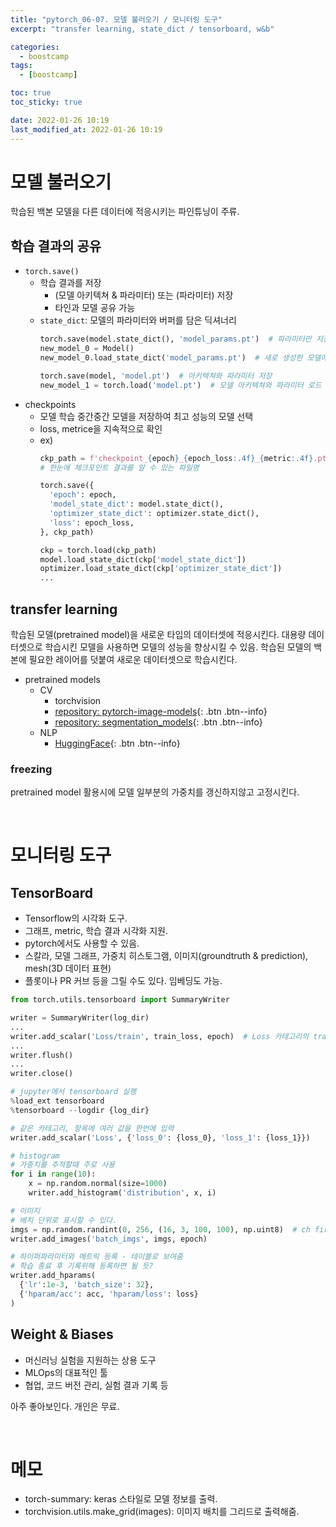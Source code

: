 ```yaml
---
title: "pytorch_06-07. 모델 불러오기 / 모니터링 도구"
excerpt: "transfer learning, state_dict / tensorboard, w&b"

categories:
  - boostcamp
tags:
  - [boostcamp]

toc: true
toc_sticky: true

date: 2022-01-26 10:19
last_modified_at: 2022-01-26 10:19
---
```


# 모델 불러오기
학습된 백본 모델을 다른 데이터에 적응시키는 파인튜닝이 주류.

## 학습 결과의 공유

* `torch.save()`
  * 학습 결과를 저장
    * (모델 아키텍쳐 & 파라미터) 또는 (파라미터) 저장
    * 타인과 모델 공유 가능
  * `state_dict`: 모델의 파라미터와 버퍼를 담은 딕셔너리
    ```python
    torch.save(model.state_dict(), 'model_params.pt')  # 파라미터만 저장
    new_model_0 = Model()
    new_model_0.load_state_dict('model_params.pt')  # 새로 생성한 모델에 파라미터 로드

    torch.save(model, 'model.pt')  # 아키텍쳐와 파라미터 저장
    new_model_1 = torch.load('model.pt')  # 모델 아키텍쳐와 파라미터 로드
    ```
* checkpoints
  * 모델 학습 중간중간 모델을 저장하여 최고 성능의 모델 선택
  * loss, metrice을 지속적으로 확인
  * ex)
    ```python
    ckp_path = f'checkpoint_{epoch}_{epoch_loss:.4f}_{metric:.4f}.pt'
    # 한눈에 체크포인트 결과를 알 수 있는 파일명
    
    torch.save({
      'epoch': epoch,
      'model_state_dict': model.state_dict(),
      'optimizer_state_dict': optimizer.state_dict(),
      'loss': epoch_loss,
    }, ckp_path)

    ckp = torch.load(ckp_path)
    model.load_state_dict(ckp['model_state_dict'])
    optimizer.load_state_dict(ckp['optimizer_state_dict'])
    ...
    ```

## transfer learning
학습된 모델(pretrained model)을 새로운 타입의 데이터셋에 적응시킨다. 대용량 데이터셋으로 학습시킨 모델을 사용하면 모델의 성능을 향상시킬 수 있음. 학습된 모델의 백본에 필요한 레이어를 덧붙여 새로운 데이터셋으로 학습시킨다.

* pretrained models
  * CV
    * torchvision
    * [repository: pytorch-image-models](https://github.com/rwightman/pytorch-image-models){: .btn .btn--info}
    * [repository: segmentation_models](https://github.com/qubvel/segmentation_models.pytorch){: .btn .btn--info}
  * NLP
    * [HuggingFace](https://huggingface.co/models){: .btn .btn--info}


### freezing
pretrained model 활용시에 모델 일부분의 가중치를 갱신하지않고 고정시킨다.

<br>

# 모니터링 도구

## TensorBoard
* Tensorflow의 시각화 도구.
* 그래프, metric, 학습 결과 시각화 지원.
* pytorch에서도 사용할 수 있음.
* 스칼라, 모델 그래프, 가중치 히스토그램, 이미지(groundtruth & prediction), mesh(3D 데이터 표현)
* 플롯이나 PR 커브 등을 그릴 수도 있다. 임베딩도 가능.

```python
from torch.utils.tensorboard import SummaryWriter

writer = SummaryWriter(log_dir)
...
writer.add_scalar('Loss/train', train_loss, epoch)  # Loss 카테고리의 train 항목
...
writer.flush()
...
writer.close()

# jupyter에서 tensorboard 실행
%load_ext tensorboard
%tensorboard --logdir {log_dir}
```

```python
# 같은 카테고리, 항목에 여러 값을 한번에 입력
writer.add_scalar('Loss', {'loss_0': {loss_0}, 'loss_1': {loss_1}})
```

```python
# histogram
# 가중치를 추적할때 주로 사용
for i in range(10):
    x = np.random.normal(size=1000)
    writer.add_histogram('distribution', x, i)
```

```python
# 이미지
# 배치 단위로 표시할 수 있다.
imgs = np.random.randint(0, 256, (16, 3, 100, 100), np.uint8)  # ch first??
writer.add_images('batch_imgs', imgs, epoch)
```

```python
# 하이퍼파라미터와 메트릭 등록 - 테이블로 보여줌
# 학습 종료 후 기록위해 등록하면 될 듯?
writer.add_hparams(
  {'lr':1e-3, 'batch_size': 32},
  {'hparam/acc': acc, 'hparam/loss': loss}
)
```

## Weight & Biases
* 머신러닝 실험을 지원하는 상용 도구
* MLOps의 대표적인 툴
* 협업, 코드 버전 관리, 실험 결과 기록 등

아주 좋아보인다. 개인은 무료.

<br>

# 메모

* torch-summary: keras 스타일로 모델 정보를 출력.
* torchvision.utils.make_grid(images): 이미지 배치를 그리드로 출력해줌.